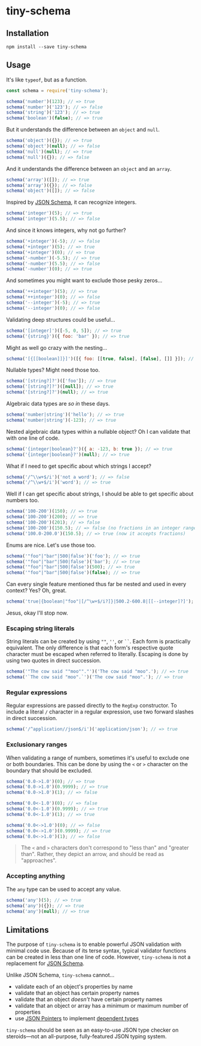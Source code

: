 # tiny-schema

## Installation

```
npm install --save tiny-schema
```

## Usage

It's like `typeof`, but as a function.

```js
const schema = require('tiny-schema');

schema('number')(123); // => true
schema('number')('123'); // => false
schema('string')('123'); // => true
schema('boolean')(false); // => true
```

But it understands the difference between an `object` and `null`.

```js
schema('object')({}); // => true
schema('object')(null); // => false
schema('null')(null); // => true
schema('null')({}); // => false
```

And it understands the difference between an `object` and an `array`.

```js
schema('array')([]); // => true
schema('array')({}); // => false
schema('object')([]); // => false
```

Inspired by [JSON Schema](http://json-schema.org/), it can recognize integers.

```js
schema('integer')(5); // => true
schema('integer')(5.5); // => false
```

And since it knows integers, why not go further?

```js
schema('+integer')(-5); // => false
schema('+integer')(5); // => true
schema('+integer')(0); // => true
schema('-number')(-5.5); // => true
schema('-number')(5.5); // => false
schema('-number')(0); // => true
```

And sometimes you might want to exclude those pesky zeros...

```js
schema('++integer')(5); // => true
schema('++integer')(0); // => false
schema('--integer')(-5); // => true
schema('--integer')(0); // => false
```

Validating deep structures could be useful...

```js
schema('[integer]')([-5, 0, 5]); // => true
schema('{string}')({ foo: 'bar' }); // => true
```

Might as well go crazy with the nesting...

```js
schema('[{[[boolean]]}]')([{ foo: [[true, false], [false], []] }]); // => true
```

Nullable types? Might need those too.

```js
schema('[string?]?')(['foo']); // => true
schema('[string?]?')([null]); // => true
schema('[string?]?')(null); // => true
```

Algebraic data types are *so in* these days.

```js
schema('number|string')('hello'); // => true
schema('number|string')(-123); // => true
```

Nested algebraic data types within a nullable object? Oh I can validate that with one line of code.

```js
schema('{integer|boolean}?')({ a: -123, b: true }); // => true
schema('{integer|boolean}?')(null); // => true
```

What if I need to get specific about which strings I accept?

```js
schema('/^\\w+$/i')('not a word'); // => false
schema('/^\\w+$/i')('word'); // => true
```

Well if I can get specific about strings, I should be able to get specific about numbers too.

```js
schema('100-200')(150); // => true
schema('100-200')(200); // => true
schema('100-200')(201); // => false
schema('100-200')(150.5); // => false (no fractions in an integer range)
schema('100.0-200.0')(150.5); // => true (now it accepts fractions)
```

Enums are nice. Let's use those too.

```js
schema('"foo"|"bar"|500|false')('foo'); // => true
schema('"foo"|"bar"|500|false')('bar'); // => true
schema('"foo"|"bar"|500|false')(500); // => true
schema('"foo"|"bar"|500|false')(false); // => true
```

Can every single feature mentioned thus far be nested and used in every context? Yes? Oh, great.

```js
schema('true|{boolean|"foo"|[/^\w+$/i?]}|500.2-600.8|[[--integer]?]');
```

Jesus, okay I'll stop now.

### Escaping string literals

String literals can be created by using `""`, `''`, or ` `` `. Each form is practically equivalent. The only difference is that each form's respective quote character must be escaped when referred to literally. Escaping is done by using two quotes in direct succession.

```js
schema('"The cow said ""moo""."')('The cow said "moo".'); // => true
schema('`The cow said "moo".`')('The cow said "moo".'); // => true
```

### Regular expressions

Regular expressions are passed directly to the `RegExp` constructor. To include a literal `/` character in a regular expression, use two forward slashes in direct succession.

```js
schema('/^application//json$/i')('application/json'); // => true
```

### Exclusionary ranges

When validating a range of numbers, sometimes it's useful to exclude one or both boundaries. This can be done by using the `<` or `>` character on the boundary that should be excluded.

```js
schema('0.0->1.0')(0); // => true
schema('0.0->1.0')(0.9999); // => true
schema('0.0->1.0')(1); // => false

schema('0.0<-1.0')(0); // => false
schema('0.0<-1.0')(0.9999); // => true
schema('0.0<-1.0')(1); // => true

schema('0.0<->1.0')(0); // => false
schema('0.0<->1.0')(0.9999); // => true
schema('0.0<->1.0')(1); // => false
```

> The `<` and `>` characters don't correspond to "less than" and "greater than". Rather, they depict an arrow, and should be read as "approaches".

### Accepting anything

The `any` type can be used to accept any value.

```js
schema('any')(5); // => true
schema('any')({}); // => true
schema('any')(null); // => true
```

## Limitations

The purpose of `tiny-schema` is to enable powerful JSON validation with minimal code use. Because of its terse syntax, typical validator functions can be created in less than one line of code. However, `tiny-schema` is not a replacement for [JSON Schema](http://json-schema.org/).

Unlike JSON Schema, `tiny-schema` cannot...

- validate each of an object's properties by name
- validate that an object has certain property names
- validate that an object *doesn't* have certain property names
- validate that an object or array has a minimum or maximum number of properties
- use [JSON Pointers](http://json-schema.org/latest/relative-json-pointer.html) to implement [dependent types](https://en.wikipedia.org/wiki/Dependent_type)

`tiny-schema` should be seen as an easy-to-use JSON type checker on steroids—not an all-purpose, fully-featured JSON typing system.
